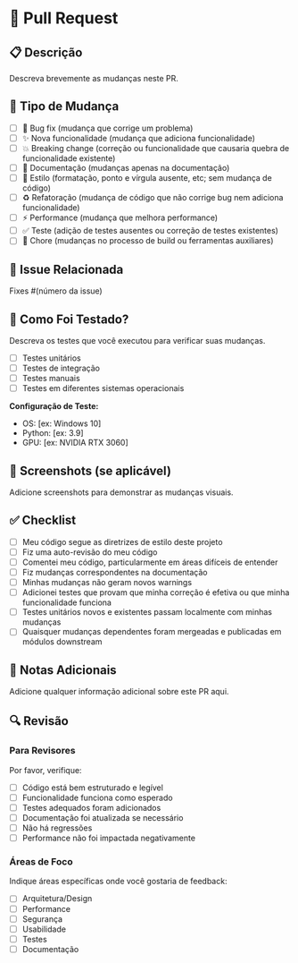 # 🔄 Pull Request

## 📋 Descrição

Descreva brevemente as mudanças neste PR.

## 🎯 Tipo de Mudança

- [ ] 🐛 Bug fix (mudança que corrige um problema)
- [ ] ✨ Nova funcionalidade (mudança que adiciona funcionalidade)
- [ ] 💥 Breaking change (correção ou funcionalidade que causaria quebra de funcionalidade existente)
- [ ] 📝 Documentação (mudanças apenas na documentação)
- [ ] 🎨 Estilo (formatação, ponto e vírgula ausente, etc; sem mudança de código)
- [ ] ♻️ Refatoração (mudança de código que não corrige bug nem adiciona funcionalidade)
- [ ] ⚡ Performance (mudança que melhora performance)
- [ ] ✅ Teste (adição de testes ausentes ou correção de testes existentes)
- [ ] 🔧 Chore (mudanças no processo de build ou ferramentas auxiliares)

## 🔗 Issue Relacionada

Fixes #(número da issue)

## 🧪 Como Foi Testado?

Descreva os testes que você executou para verificar suas mudanças.

- [ ] Testes unitários
- [ ] Testes de integração
- [ ] Testes manuais
- [ ] Testes em diferentes sistemas operacionais

**Configuração de Teste:**
- OS: [ex: Windows 10]
- Python: [ex: 3.9]
- GPU: [ex: NVIDIA RTX 3060]

## 📸 Screenshots (se aplicável)

Adicione screenshots para demonstrar as mudanças visuais.

## ✅ Checklist

- [ ] Meu código segue as diretrizes de estilo deste projeto
- [ ] Fiz uma auto-revisão do meu código
- [ ] Comentei meu código, particularmente em áreas difíceis de entender
- [ ] Fiz mudanças correspondentes na documentação
- [ ] Minhas mudanças não geram novos warnings
- [ ] Adicionei testes que provam que minha correção é efetiva ou que minha funcionalidade funciona
- [ ] Testes unitários novos e existentes passam localmente com minhas mudanças
- [ ] Quaisquer mudanças dependentes foram mergeadas e publicadas em módulos downstream

## 📝 Notas Adicionais

Adicione qualquer informação adicional sobre este PR aqui.

## 🔍 Revisão

### Para Revisores

Por favor, verifique:

- [ ] Código está bem estruturado e legível
- [ ] Funcionalidade funciona como esperado
- [ ] Testes adequados foram adicionados
- [ ] Documentação foi atualizada se necessário
- [ ] Não há regressões
- [ ] Performance não foi impactada negativamente

### Áreas de Foco

Indique áreas específicas onde você gostaria de feedback:

- [ ] Arquitetura/Design
- [ ] Performance
- [ ] Segurança
- [ ] Usabilidade
- [ ] Testes
- [ ] Documentação